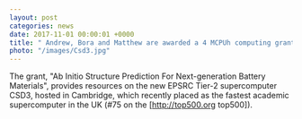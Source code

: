 ```yaml
---
layout: post
categories: news
date: 2017-11-01 00:00:01 +0000
title: " Andrew, Bora and Matthew are awarded a 4 MCPUh computing grant"
photo: "/images/Csd3.jpg"
---
```


 The grant, "Ab Initio Structure Prediction For Next-generation Battery Materials", provides resources on the new EPSRC Tier-2 supercomputer CSD3, hosted in Cambridge, which recently placed as the fastest academic supercomputer in the UK (#75 on the [http://top500.org top500]).
